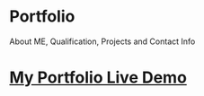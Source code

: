 # Portfolio
About ME, Qualification, Projects and Contact Info


<h1>
  <a href="https://github.com/Divya6265/Divya-Inapakurthi">My Portfolio Live Demo</a>
</h1>
